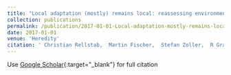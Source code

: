 ```yaml
---
title: "Local adaptation (mostly) remains local: reassessing environmental associations of climate-related candidate SNPs in Arabidopsis halleri"
collection: publications
permalink: /publication/2017-01-01-Local-adaptation-mostly-remains-local-reassessing-environmental-associations-of-climate-related-candidate-SNPs-in-Arabidopsis-halleri
date: 2017-01-01
venue: 'Heredity'
citation: ' Christian Rellstab,  Martin Fischer,  Stefan Zoller,  R Graf,  Andrew Tedder,  Kentaro Shimizu,  Alex Widmer,  Rolf Holderegger,  Felix Gugerli, &quot;Local adaptation (mostly) remains local: reassessing environmental associations of climate-related candidate SNPs in Arabidopsis halleri.&quot; Heredity, 2017.'
---
```

Use [Google Scholar](https://scholar.google.com/scholar?q=Local+adaptation+(mostly)+remains+local:+reassessing+environmental+associations+of+climate+related+candidate+SNPs+in+Arabidopsis+halleri){:target="_blank"} for full citation
